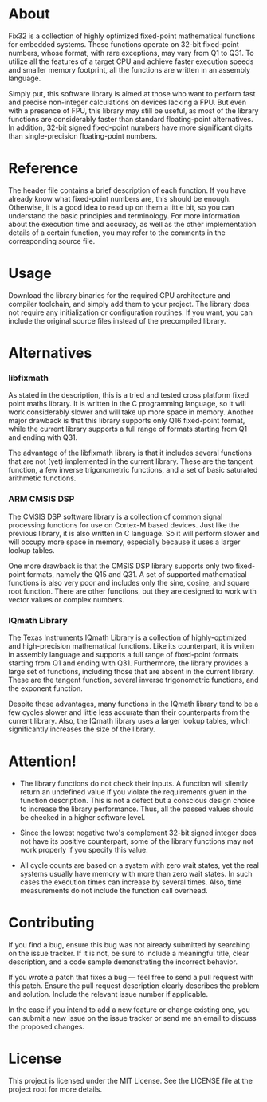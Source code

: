 About
=====

Fix32 is a collection of highly optimized fixed-point mathematical functions
for embedded systems. These functions operate on 32-bit fixed-point numbers,
whose format, with rare exceptions, may vary from Q1 to Q31. To utilize all
the features of a target CPU and achieve faster execution speeds and smaller
memory footprint, all the functions are written in an assembly language.

Simply put, this software library is aimed at those who want to perform fast
and precise non-integer calculations on devices lacking a FPU. But even with
a presence of FPU, this library may still be useful, as most of the library
functions are considerably faster than standard floating-point alternatives.
In addition, 32-bit signed fixed-point numbers have more significant digits
than single-precision floating-point numbers.


Reference
=========

The header file contains a brief description of each function. If you have
already know what fixed-point numbers are, this should be enough. Otherwise,
it is a good idea to read up on them a little bit, so you can understand the
basic principles and terminology. For more information about the execution
time and accuracy, as well as the other implementation details of a certain
function, you may refer to the comments in the corresponding source file.


Usage
=====

Download the library binaries for the required CPU architecture and compiler
toolchain, and simply add them to your project. The library does not require
any initialization or configuration routines. If you want, you can include
the original source files instead of the precompiled library.


Alternatives
============

### libfixmath

As stated in the description, this is a tried and tested cross platform fixed
point maths library. It is written in the C programming language, so it will
work considerably slower and will take up more space in memory. Another major
drawback is that this library supports only Q16 fixed-point format, while the
current library supports a full range of formats starting from Q1 and ending
with Q31.

The advantage of the libfixmath library is that it includes several functions
that are not (yet) implemented in the current library. These are the tangent
function, a few inverse trigonometric functions, and a set of basic saturated
arithmetic functions.

### ARM CMSIS DSP

The CMSIS DSP software library is a collection of common signal processing
functions for use on Cortex-M based devices. Just like the previous library,
it is also written in C language. So it will perform slower and will occupy
more space in memory, especially because it uses a larger lookup tables.

One more drawback is that the CMSIS DSP library supports only two fixed-point
formats, namely the Q15 and Q31. A set of supported mathematical functions is
also very poor and includes only the sine, cosine, and square root function.
There are other functions, but they are designed to work with vector values
or complex numbers.

### IQmath Library

The Texas Instruments IQmath Library is a collection of highly-optimized and
high-precision mathematical functions. Like its counterpart, it is writen in
assembly language and supports a full range of fixed-point formats starting
from Q1 and ending with Q31. Furthermore, the library provides a large set
of functions, including those that are absent in the current library. These
are the tangent function, several inverse trigonometric functions, and the
exponent function.

Despite these advantages, many functions in the IQmath library tend to be
a few cycles slower and little less accurate than their counterparts from
the current library. Also, the IQmath library uses a larger lookup tables,
which significantly increases the size of the library.


Attention!
==========

* The library functions do not check their inputs. A function will silently
  return an undefined value if you violate the requirements given in the
  function description. This is not a defect but a conscious design choice
  to increase the library performance. Thus, all the passed values should
  be checked in a higher software level.

* Since the lowest negative two's complement 32-bit signed integer does not
  have its positive counterpart, some of the library functions may not work
  properly if you specify this value.

* All cycle counts are based on a system with zero wait states, yet the real
  systems usually have memory with more than zero wait states. In such cases
  the execution times can increase by several times. Also, time measurements
  do not include the function call overhead.


Contributing
============

If you find a bug, ensure this bug was not already submitted by searching on
the issue tracker. If it is not, be sure to include a meaningful title, clear
description, and a code sample demonstrating the incorrect behavior.

If you wrote a patch that fixes a bug — feel free to send a pull request with
this patch. Ensure the pull request description clearly describes the problem
and solution. Include the relevant issue number if applicable.

In the case if you intend to add a new feature or change existing one, you
can submit a new issue on the issue tracker or send me an email to discuss
the proposed changes.


License
=======

This project is licensed under the MIT License. See the LICENSE file at the
project root for more details.
